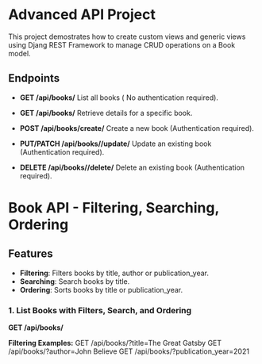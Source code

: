 # Advanced API Project

This project demostrates how to create custom views and generic views using Djang REST Framework to manage CRUD operations on a Book model.

## Endpoints

- **GET /api/books/**
    List all books ( No authentication required).

- **GET /api/books/<id>**
    Retrieve details for a specific book.

- **POST /api/books/create/**
    Create a new book (Authentication required).

- **PUT/PATCH /api/books/<id>/update/**
    Update an existing book (Authentication required).

- **DELETE /api/books/<id>/delete/**
    Delete an existing book (Authentication required).

# Book API - Filtering, Searching, Ordering

## Features
- **Filtering**: Filters books by title, author or publication_year.
- **Searching**: Search books by title.
- **Ordering**: Sorts books by title or publication_year.

### **1. List Books with Filters, Search, and Ordering**
**GET /api/books/**

**Filtering Examples:**
GET /api/books/?title=The Great Gatsby
GET /api/books/?author=John Believe
GET /api/books/?publication_year=2021